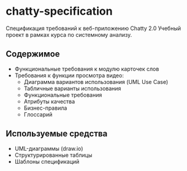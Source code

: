 # chatty-specification
Спецификация требований к веб-приложению Chatty 2.0
Учебный проект в рамках курса по системному анализу.

## Содержимое
- Функциональные требования к модулю карточек слов
- Требования к функции просмотра видео:
  - Диаграмма вариантов использования (UML Use Case)
  - Табличные варианты использования
  - Функциональные требования
  - Атрибуты качества
  - Бизнес-правила
  - Глоссарий

## Используемые средства
- UML-диаграммы (draw.io)
- Структурированные таблицы
- Шаблоны спецификаций
